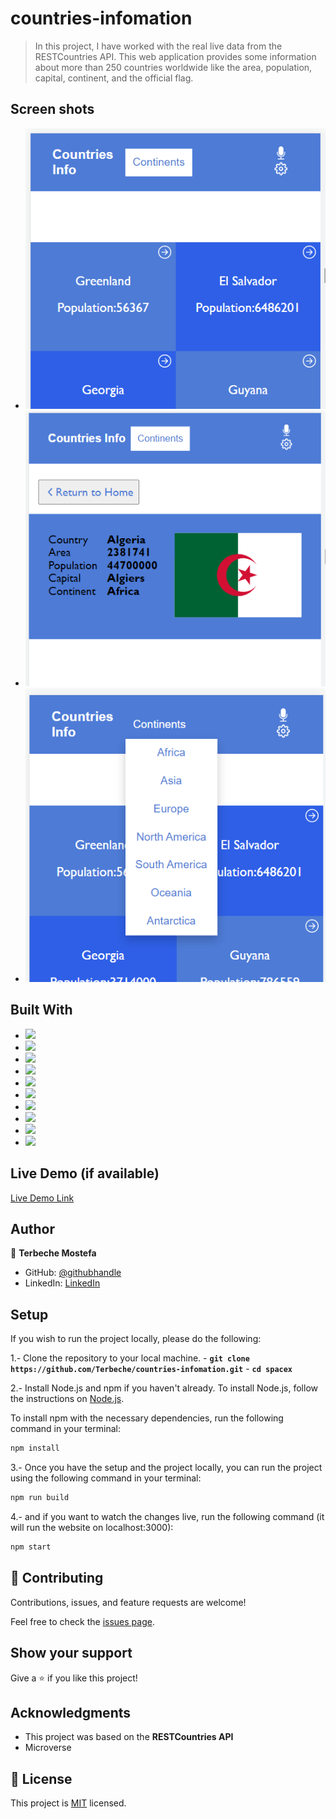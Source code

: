 # countries-infomation

> In this project, I have worked with the real live data from the RESTCountries API. This web application provides some information about more than 250 countries worldwide like the area, population, capital, continent, and the official flag.

## Screen shots

- ![](./screen/screen1.PNG)
- ![](./screen/screen2.PNG)
- ![](./screen/screen3.PNG)

## Built With

- ![](https://img.shields.io/badge/Github-blueviolet)
- ![](https://img.shields.io/badge/Javascript-blue)
- ![](https://img.shields.io/badge/HTML-purple)
- ![](https://img.shields.io/badge/CSS-blue)
- ![](https://img.shields.io/badge/WEBPACK-violet)
- ![](https://img.shields.io/badge/Barbel-violet)
- ![](https://img.shields.io/badge/API-black)
- ![](https://img.shields.io/badge/JSON-violet)
- ![](https://img.shields.io/badge/REACT-blue)
- ![](https://img.shields.io/badge/REDUX-blue)

## Live Demo (if available)

[Live Demo Link]()

## Author

👤 **Terbeche Mostefa**

- GitHub: [@githubhandle](https://github.com/Terbeche)
- LinkedIn: [LinkedIn](https://www.linkedin.com/in/mustapha-terbeche/)

## Setup

If you wish to run the project locally, please do the following:

1.- Clone the repository to your local machine. - **`git clone https://github.com/Terbeche/countries-infomation.git`** - **`cd spacex`**

2.- Install Node.js and npm if you haven't already.
To install Node.js, follow the instructions on [Node.js](https://nodejs.org/en/).

To install npm with the necessary dependencies, run the following command in your terminal:

```bash
npm install
```

3.- Once you have the setup and the project locally, you can run the project using the following command in your terminal:

```bash
npm run build
```

4.- and if you want to watch the changes live, run the following command (it will run the website on localhost:3000):

```bash
npm start
```

## 🤝 Contributing

Contributions, issues, and feature requests are welcome!

Feel free to check the [issues page](https://github.com/Terbeche/countries-infomation/issues).

## Show your support

Give a ⭐️ if you like this project!

## Acknowledgments

- This project was based on the **RESTCountries API**
- Microverse

## 📝 License

This project is [MIT](./MIT.md) licensed.

